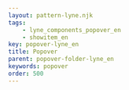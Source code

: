 ```yaml
---
layout: pattern-lyne.njk
tags: 
    - lyne_components_popover_en
    - showitem_en
key: popover-lyne_en
title: Popover
parent: popover-folder-lyne_en
keywords: popover
order: 500
---
```

